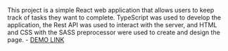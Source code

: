 This project is a simple React web application that allows users to keep track of tasks they want to complete. TypeScript was used to develop the application, the Rest API was used to interact with the server, and HTML and CSS with the SASS preprocessor were used to create and design the page.
    - [DEMO LINK](https://s3rg4sh.github.io/todo-app/)
